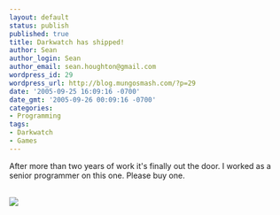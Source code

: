 ```yaml
---
layout: default
status: publish
published: true
title: Darkwatch has shipped!
author: Sean
author_login: Sean
author_email: sean.houghton@gmail.com
wordpress_id: 29
wordpress_url: http://blog.mungosmash.com/?p=29
date: '2005-09-25 16:09:16 -0700'
date_gmt: '2005-09-26 00:09:16 -0700'
categories:
- Programming
tags:
- Darkwatch
- Games
---
```

After more than two years of work it's finally out the door.  I worked as a senior programmer on this one.  Please buy one.

<a href="http://www.darkwatch.com"><br />
<img src="http://highmoonstudios.com/images/gumbal_keyart.jpg"/><br />
</a>


